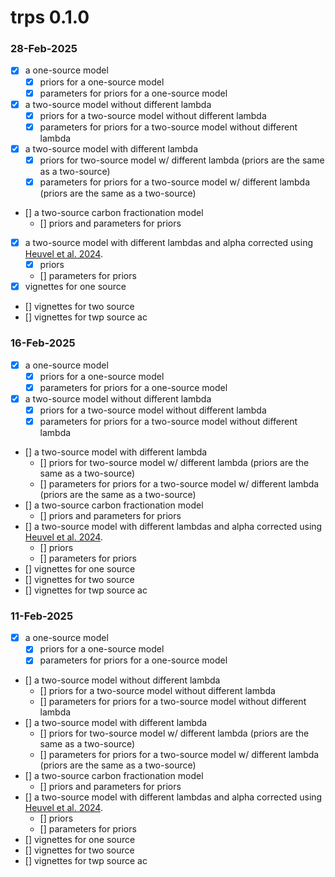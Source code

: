 # trps 0.1.0

### 28-Feb-2025


- [x] a one-source model  
    - [x] priors for a one-source model  
    - [x] parameters for priors for a one-source model  
- [x] a two-source model without different lambda 
    - [x] priors for a two-source model without different lambda
    - [x] parameters for priors for a two-source model without different lambda
- [x] a two-source model with different lambda
    - [x] priors for two-source model w/ different lambda (priors are the same as 
    a two-source)
    - [x] parameters for priors for a two-source model w/ different lambda (priors are the same as a two-source)
- [] a two-source carbon fractionation model 
    - [] priors and parameters for priors 
- [x] a two-source model with different lambdas and alpha corrected using [Heuvel et al. 2024](https://cdnsciencepub.com/doi/10.1139/cjfas-2024-0028). 
    - [x] priors 
    - [] parameters for priors 
- [x] vignettes for one source
- [] vignettes for two source
- [] vignettes for twp source ac 

### 16-Feb-2025


- [x] a one-source model  
    - [x] priors for a one-source model  
    - [x] parameters for priors for a one-source model  
- [x] a two-source model without different lambda 
    - [x] priors for a two-source model without different lambda
    - [x] parameters for priors for a two-source model without different lambda
- [] a two-source model with different lambda
    - [] priors for two-source model w/ different lambda (priors are the same as 
    a two-source)
    - [] parameters for priors for a two-source model w/ different lambda (priors are the same as a two-source)
- [] a two-source carbon fractionation model 
    - [] priors and parameters for priors 
- [] a two-source model with different lambdas and alpha corrected using [Heuvel et al. 2024](https://cdnsciencepub.com/doi/10.1139/cjfas-2024-0028). 
    - [] priors 
    - [] parameters for priors 
- [] vignettes for one source
- [] vignettes for two source
- [] vignettes for twp source ac 

### 11-Feb-2025


- [x] a one-source model  
    - [x] priors for a one-source model  
    - [x] parameters for priors for a one-source model  
- [] a two-source model without different lambda 
    - [] priors for a two-source model without different lambda
    - [] parameters for priors for a two-source model without different lambda
- [] a two-source model with different lambda
    - [] priors for two-source model w/ different lambda (priors are the same as 
    a two-source)
    - [] parameters for priors for a two-source model w/ different lambda (priors are the same as a two-source)
- [] a two-source carbon fractionation model 
    - [] priors and parameters for priors 
- [] a two-source model with different lambdas and alpha corrected using [Heuvel et al. 2024](https://cdnsciencepub.com/doi/10.1139/cjfas-2024-0028). 
    - [] priors 
    - [] parameters for priors 
- [] vignettes for one source
- [] vignettes for two source
- [] vignettes for twp source ac 


